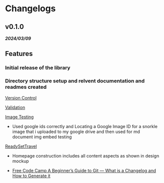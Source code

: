 # Changelogs

## v0.1.0

***2024/03/09***

## **Features**

### Initial release of the library

### Directory structure setup and relvent documentation and readmes created

 [Version Control](https://github.com/BradleyMatera/WDV-119-Bradley-Matera/blob/main/docs/Version%20Control%20%26%20Markdown)

 [Validation](https://github.com/BradleyMatera/WDV-119-Bradley-Matera/tree/main/docs/validation)

 [Image Testing](https://github.com/BradleyMatera/WDV-119-Bradley-Matera/tree/main/img)

* Used google ids correctly and Locating a Google Image ID for a snorkle image that i uploaded to my google drive and then used for md document img embed testing

 [ReadySetTravel](https://github.com/BradleyMatera/WDV-119-Bradley-Matera/tree/main/dev/%20Interfaces%20%26%20Usability%20course/readysettravel)

* Homepage construction includes all content aspects as shown in design mockup

* [Free Code Camp A Beginner’s Guide to Git — What is a Changelog and How to Generate it](https://www.freecodecamp.org/news/a-beginners-guide-to-git-what-is-a-changelog-and-how-to-generate-it/)
  
